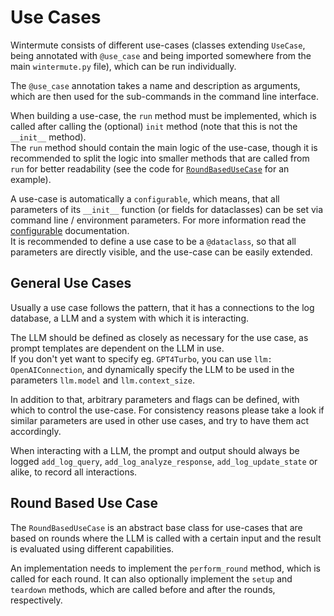 # Use Cases

Wintermute consists of different use-cases (classes extending `UseCase`, being annotated with `@use_case` and being imported somewhere from the main `wintermute.py` file), which can be run individually.

The `@use_case` annotation takes a name and description as arguments, which are then used for the sub-commands in the command line interface.

When building a use-case, the `run` method must be implemented, which is called after calling the (optional) `init` method (note that this is not the `__init__` method).  
The `run` method should contain the main logic of the use-case, though it is recommended to split the logic into smaller methods that are called from `run` for better readability (see the code for [`RoundBasedUseCase`](#round-based-use-case) for an example).

A use-case is automatically a `configurable`, which means, that all parameters of its `__init__` function (or fields for dataclasses) can be set via command line / environment parameters. For more information read the [configurable](configurable.md) documentation.  
It is recommended to define a use case to be a `@dataclass`, so that all parameters are directly visible, and the use-case can be easily extended.

## General Use Cases

Usually a use case follows the pattern, that it has a connections to the log database, a LLM and a system with which it is interacting.

The LLM should be defined as closely as necessary for the use case, as prompt templates are dependent on the LLM in use.  
If you don't yet want to specify eg. `GPT4Turbo`, you can use `llm: OpenAIConnection`, and dynamically specify the LLM to be used in the parameters `llm.model` and `llm.context_size`.

In addition to that, arbitrary parameters and flags can be defined, with which to control the use-case. For consistency reasons please take a look if similar parameters are used in other use cases, and try to have them act accordingly.

When interacting with a LLM, the prompt and output should always be logged `add_log_query`, `add_log_analyze_response`, `add_log_update_state` or alike, to record all interactions.

## Round Based Use Case

The `RoundBasedUseCase` is an abstract base class for use-cases that are based on rounds where the LLM is called with a certain input and the result is evaluated using different capabilities.

An implementation needs to implement the `perform_round` method, which is called for each round. It can also optionally implement the `setup` and `teardown` methods, which are called before and after the rounds, respectively.

